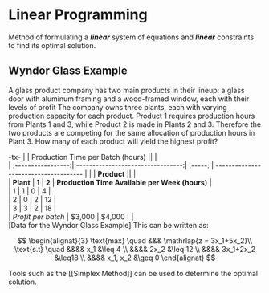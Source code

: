# Linear Programming

Method of formulating a ***linear*** system of equations and ***linear*** constraints to find its optimal solution.

## Wyndor Glass Example

A glass product company has two main products in their lineup: a glass door with aluminum framing and a wood-framed window, each with their levels of profit The company owns three plants, each with varying production capacity for each product. Product 1 requires production hours from Plants 1 and 3, while Product 2 is made in Plants 2 and 3. Therefore the two products are competing for the same allocation of production hours in Plant 3. How many of each product will yield the highest profit?

-tx-
|                    | Production Time per Batch (hours) ||                                                |     
| :-----------------:|:---------------------------------:| :-----: | ------------------------------------- | 
|                    |            **Product**            ||                                                |     
| **Plant**          |               **1**               | **2** | **Production Time Available per Week (hours)** |     
| 1                  |                    1               |     0  |             4                              |     
| 2                  |                0                   |    2   |                12                          |     
| 3                  |                3                   |  2     |          18                                |     
| *Profit per batch* |                $3,000              |  $4,000     |                                  |     
[Data for the Wyndor Glass Example]
This can be written as:

$$
\begin{alignat}{3}
	\text{max} 	\quad &&& \mathrlap{z = 3x_1+5x_2}\\
	\text{s.t}	\quad &&&& x_1 &\leq 4 \\
					  &&&& 2x_2 &\leq 12 \\
					  &&&& 3x_1+2x_2 &\leq18 \\
					  &&&& x_1, x_2 &\geq 0
\end{alignat}
$$

Tools such as the [[Simplex Method]] can be used to determine the optimal solution.
